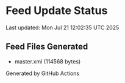 # Feed Update Status
Last updated: Mon Jul 21 12:02:35 UTC 2025

## Feed Files Generated
- master.xml (114568 bytes)

Generated by GitHub Actions
